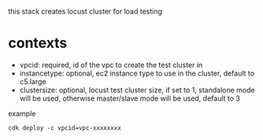 this stack creates locust cluster for load testing

# contexts
- vpcid:  required, id of the vpc to create the test cluster in
- instancetype: optional, ec2 instance type to use in the cluster, default to c5.large
- clustersize: optional, locust test cluster size, if set to 1, standalone mode will be used, otherwise master/slave mode will be used, default to 3

example
```
cdk deploy -c vpcid=vpc-xxxxxxxx
```
